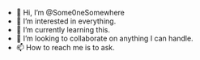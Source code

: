 - 👋 Hi, I’m @Some0neSomewhere
- 👀 I’m interested in everything.
- 🌱 I’m currently learning this.
- 💞️ I’m looking to collaborate on anything I can handle.
- 📫 How to reach me is to ask. 

<!---
Some0neSomewhere/Some0neSomewhere is a ✨ special ✨ repository because its `README.md` (this file) appears on your GitHub profile.
You can click the Preview link to take a look at your changes.
--->
